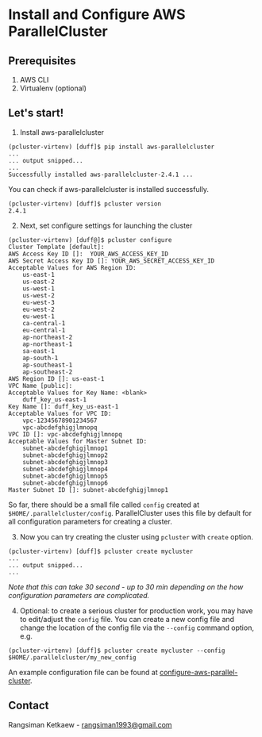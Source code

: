 # Install and Configure AWS ParallelCluster

## Prerequisites

1. AWS CLI
2. Virtualenv (optional)

## Let's start!

1. Install aws-parallelcluster

```
(pcluster-virtenv) [duff]$ pip install aws-parallelcluster
...
... output snipped...
...
Successfully installed aws-parallelcluster-2.4.1 ...
```

You can check if aws-parallelcluster is installed successfully.

```
(pcluster-virtenv) [duff]$ pcluster version
2.4.1
```

2. Next, set configure settings for launching the cluster

```
(pcluster-virtenv) [duff@]$ pcluster configure
Cluster Template [default]:
AWS Access Key ID []:  YOUR_AWS_ACCESS_KEY_ID
AWS Secret Access Key ID []: YOUR_AWS_SECRET_ACCESS_KEY_ID
Acceptable Values for AWS Region ID:
    us-east-1
    us-east-2
    us-west-1
    us-west-2
    eu-west-3
    eu-west-2
    eu-west-1
    ca-central-1
    eu-central-1
    ap-northeast-2
    ap-northeast-1
    sa-east-1
    ap-south-1
    ap-southeast-1
    ap-southeast-2
AWS Region ID []: us-east-1
VPC Name [public]:
Acceptable Values for Key Name: <blank>
    duff_key_us-east-1
Key Name []: duff_key_us-east-1
Acceptable Values for VPC ID:
    vpc-12345678901234567
    vpc-abcdefghigjlmnopq
VPC ID []: vpc-abcdefghigjlmnopq
Acceptable Values for Master Subnet ID:
    subnet-abcdefghigjlmnop1
    subnet-abcdefghigjlmnop2
    subnet-abcdefghigjlmnop3
    subnet-abcdefghigjlmnop4
    subnet-abcdefghigjlmnop5
    subnet-abcdefghigjlmnop6
Master Subnet ID []: subnet-abcdefghigjlmnop1
```

So far, there should be a small file called `config` created at `$HOME/.parallelcluster/config`. ParallelCluster uses this file by default for all configuration parameters for creating a cluster.

3. Now you can try creating the cluster using `pcluster` with `create` option.

```
(pcluster-virtenv) [duff]$ pcluster create mycluster
...
... output snipped...
...
```

*Note that this can take 30 second - up to 30 min depending on the how configuration parameters are complicated.*

4. Optional: to create a serious cluster for production work, you may have to edit/adjust the `config` file. You can create a new config file and change the location of the config file via the `--config` command option, e.g.

```
(pcluster-virtenv) [duff]$ pcluster create mycluster --config $HOME/.parallelcluster/my_new_config
```

An example configuration file can be found at [configure-aws-parallel-cluster](configure-aws-parallel-cluster.md).

## Contact

Rangsiman Ketkaew - rangsiman1993@gmail.com

